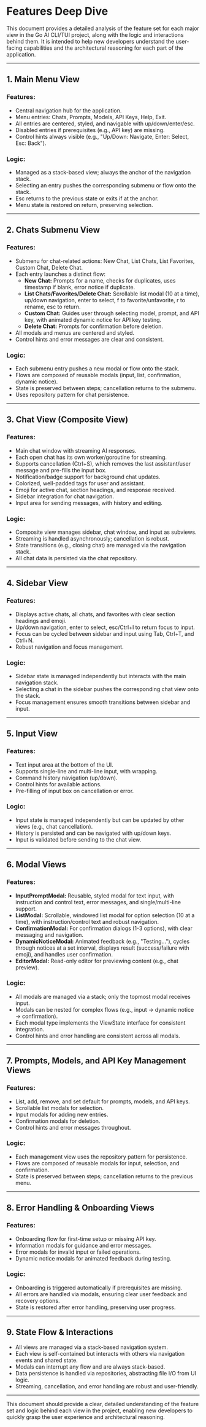 # Features Deep Dive

This document provides a detailed analysis of the feature set for each major view in the Go AI CLI/TUI project, along with the logic and interactions behind them. It is intended to help new developers understand the user-facing capabilities and the architectural reasoning for each part of the application.

---

## 1. Main Menu View

### **Features:**
- Central navigation hub for the application.
- Menu entries: Chats, Prompts, Models, API Keys, Help, Exit.
- All entries are centered, styled, and navigable with up/down/enter/esc.
- Disabled entries if prerequisites (e.g., API key) are missing.
- Control hints always visible (e.g., "Up/Down: Navigate, Enter: Select, Esc: Back").

### **Logic:**
- Managed as a stack-based view; always the anchor of the navigation stack.
- Selecting an entry pushes the corresponding submenu or flow onto the stack.
- Esc returns to the previous state or exits if at the anchor.
- Menu state is restored on return, preserving selection.

---

## 2. Chats Submenu View

### **Features:**
- Submenu for chat-related actions: New Chat, List Chats, List Favorites, Custom Chat, Delete Chat.
- Each entry launches a distinct flow:
  - **New Chat:** Prompts for a name, checks for duplicates, uses timestamp if blank, error notice if duplicate.
  - **List Chats/Favorites/Delete Chat:** Scrollable list modal (10 at a time), up/down navigation, enter to select, f to favorite/unfavorite, r to rename, esc to return.
  - **Custom Chat:** Guides user through selecting model, prompt, and API key, with animated dynamic notice for API key testing.
  - **Delete Chat:** Prompts for confirmation before deletion.
- All modals and menus are centered and styled.
- Control hints and error messages are clear and consistent.

### **Logic:**
- Each submenu entry pushes a new modal or flow onto the stack.
- Flows are composed of reusable modals (input, list, confirmation, dynamic notice).
- State is preserved between steps; cancellation returns to the submenu.
- Uses repository pattern for chat persistence.

---

## 3. Chat View (Composite View)

### **Features:**
- Main chat window with streaming AI responses.
- Each open chat has its own worker/goroutine for streaming.
- Supports cancellation (Ctrl+S), which removes the last assistant/user message and pre-fills the input box.
- Notification/badge support for background chat updates.
- Colorized, well-padded tags for user and assistant.
- Emoji for active chat, section headings, and response received.
- Sidebar integration for chat navigation.
- Input area for sending messages, with history and editing.

### **Logic:**
- Composite view manages sidebar, chat window, and input as subviews.
- Streaming is handled asynchronously; cancellation is robust.
- State transitions (e.g., closing chat) are managed via the navigation stack.
- All chat data is persisted via the chat repository.

---

## 4. Sidebar View

### **Features:**
- Displays active chats, all chats, and favorites with clear section headings and emoji.
- Up/down navigation, enter to select, esc/Ctrl+I to return focus to input.
- Focus can be cycled between sidebar and input using Tab, Ctrl+T, and Ctrl+N.
- Robust navigation and focus management.

### **Logic:**
- Sidebar state is managed independently but interacts with the main navigation stack.
- Selecting a chat in the sidebar pushes the corresponding chat view onto the stack.
- Focus management ensures smooth transitions between sidebar and input.

---

## 5. Input View

### **Features:**
- Text input area at the bottom of the UI.
- Supports single-line and multi-line input, with wrapping.
- Command history navigation (up/down).
- Control hints for available actions.
- Pre-filling of input box on cancellation or error.

### **Logic:**
- Input state is managed independently but can be updated by other views (e.g., chat cancellation).
- History is persisted and can be navigated with up/down keys.
- Input is validated before sending to the chat view.

---

## 6. Modal Views

### **Features:**
- **InputPromptModal:** Reusable, styled modal for text input, with instruction and control text, error messages, and single/multi-line support.
- **ListModal:** Scrollable, windowed list modal for option selection (10 at a time), with instruction/control text and robust navigation.
- **ConfirmationModal:** For confirmation dialogs (1-3 options), with clear messaging and navigation.
- **DynamicNoticeModal:** Animated feedback (e.g., "Testing..."), cycles through notices at a set interval, displays result (success/failure with emoji), and handles user confirmation.
- **EditorModal:** Read-only editor for previewing content (e.g., chat preview).

### **Logic:**
- All modals are managed via a stack; only the topmost modal receives input.
- Modals can be nested for complex flows (e.g., input → dynamic notice → confirmation).
- Each modal type implements the ViewState interface for consistent integration.
- Control hints and error handling are consistent across all modals.

---

## 7. Prompts, Models, and API Key Management Views

### **Features:**
- List, add, remove, and set default for prompts, models, and API keys.
- Scrollable list modals for selection.
- Input modals for adding new entries.
- Confirmation modals for deletion.
- Control hints and error messages throughout.

### **Logic:**
- Each management view uses the repository pattern for persistence.
- Flows are composed of reusable modals for input, selection, and confirmation.
- State is preserved between steps; cancellation returns to the previous menu.

---

## 8. Error Handling & Onboarding Views

### **Features:**
- Onboarding flow for first-time setup or missing API key.
- Information modals for guidance and error messages.
- Error modals for invalid input or failed operations.
- Dynamic notice modals for animated feedback during testing.

### **Logic:**
- Onboarding is triggered automatically if prerequisites are missing.
- All errors are handled via modals, ensuring clear user feedback and recovery options.
- State is restored after error handling, preserving user progress.

---

## 9. State Flow & Interactions

- All views are managed via a stack-based navigation system.
- Each view is self-contained but interacts with others via navigation events and shared state.
- Modals can interrupt any flow and are always stack-based.
- Data persistence is handled via repositories, abstracting file I/O from UI logic.
- Streaming, cancellation, and error handling are robust and user-friendly.

---

This document should provide a clear, detailed understanding of the feature set and logic behind each view in the project, enabling new developers to quickly grasp the user experience and architectural reasoning. 